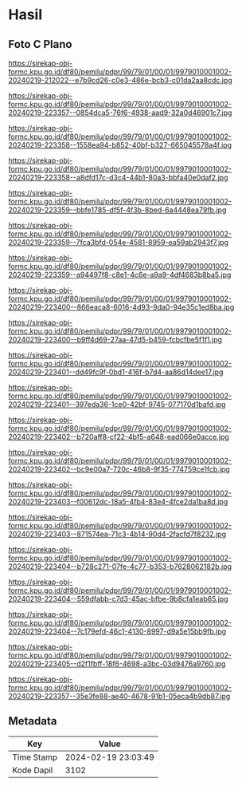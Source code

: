 # Hasil

## Foto C Plano

https://sirekap-obj-formc.kpu.go.id/df80/pemilu/pdpr/99/79/01/00/01/9979010001002-20240219-212022--e7b9cd26-c0e3-486e-bcb3-c01da2aa8cdc.jpg

https://sirekap-obj-formc.kpu.go.id/df80/pemilu/pdpr/99/79/01/00/01/9979010001002-20240219-223357--0854dca5-76f6-4938-aad9-32a0d46901c7.jpg

https://sirekap-obj-formc.kpu.go.id/df80/pemilu/pdpr/99/79/01/00/01/9979010001002-20240219-223358--1558ea94-b852-40bf-b327-665045578a4f.jpg

https://sirekap-obj-formc.kpu.go.id/df80/pemilu/pdpr/99/79/01/00/01/9979010001002-20240219-223358--a8dfd17c-d3c4-44b1-80a3-bbfa40e0daf2.jpg

https://sirekap-obj-formc.kpu.go.id/df80/pemilu/pdpr/99/79/01/00/01/9979010001002-20240219-223359--bbfe1785-df5f-4f3b-8bed-6a4448ea79fb.jpg

https://sirekap-obj-formc.kpu.go.id/df80/pemilu/pdpr/99/79/01/00/01/9979010001002-20240219-223359--7fca3bfd-054e-4581-8959-ea59ab2943f7.jpg

https://sirekap-obj-formc.kpu.go.id/df80/pemilu/pdpr/99/79/01/00/01/9979010001002-20240219-223359--a94497f8-c8e1-4c6e-a9a9-4df4683b8ba5.jpg

https://sirekap-obj-formc.kpu.go.id/df80/pemilu/pdpr/99/79/01/00/01/9979010001002-20240219-223400--866eaca8-6016-4d93-9da0-94e35c1ed8ba.jpg

https://sirekap-obj-formc.kpu.go.id/df80/pemilu/pdpr/99/79/01/00/01/9979010001002-20240219-223400--b9ff4d69-27aa-47d5-b459-fcbcfbe5f1f1.jpg

https://sirekap-obj-formc.kpu.go.id/df80/pemilu/pdpr/99/79/01/00/01/9979010001002-20240219-223401--dd49fc9f-0bd1-416f-b7d4-aa86d14dee17.jpg

https://sirekap-obj-formc.kpu.go.id/df80/pemilu/pdpr/99/79/01/00/01/9979010001002-20240219-223401--397eda36-1ce0-42bf-9745-077170d1bafd.jpg

https://sirekap-obj-formc.kpu.go.id/df80/pemilu/pdpr/99/79/01/00/01/9979010001002-20240219-223402--b720aff8-cf22-4bf5-a648-ead066e0acce.jpg

https://sirekap-obj-formc.kpu.go.id/df80/pemilu/pdpr/99/79/01/00/01/9979010001002-20240219-223402--bc9e00a7-720c-46b8-9f35-774759ce1fcb.jpg

https://sirekap-obj-formc.kpu.go.id/df80/pemilu/pdpr/99/79/01/00/01/9979010001002-20240219-223403--f00612dc-18a5-4fb4-83e4-4fce2da1ba8d.jpg

https://sirekap-obj-formc.kpu.go.id/df80/pemilu/pdpr/99/79/01/00/01/9979010001002-20240219-223403--871574ea-71c3-4b14-90d4-2facfd7f8232.jpg

https://sirekap-obj-formc.kpu.go.id/df80/pemilu/pdpr/99/79/01/00/01/9979010001002-20240219-223404--b728c271-07fe-4c77-b353-b7628062182b.jpg

https://sirekap-obj-formc.kpu.go.id/df80/pemilu/pdpr/99/79/01/00/01/9979010001002-20240219-223404--559dfabb-c7d3-45ac-bfbe-9b8cfa1eab65.jpg

https://sirekap-obj-formc.kpu.go.id/df80/pemilu/pdpr/99/79/01/00/01/9979010001002-20240219-223404--7c179efd-46c1-4130-8997-d9a5e15bb9fb.jpg

https://sirekap-obj-formc.kpu.go.id/df80/pemilu/pdpr/99/79/01/00/01/9979010001002-20240219-223405--d2f1fbff-18f6-4698-a3bc-03d9476a9760.jpg

https://sirekap-obj-formc.kpu.go.id/df80/pemilu/pdpr/99/79/01/00/01/9979010001002-20240219-223357--35e3fe88-ae40-4678-91b1-05eca4b9db87.jpg


## Metadata

| Key        | Value               |
| ---------- | ------------------- |
| Time Stamp | 2024-02-19 23:03:49 |
| Kode Dapil | 3102                |



